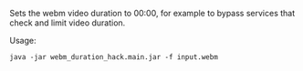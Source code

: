 Sets the webm video duration to 00:00, for example to bypass services that check and limit video duration.

Usage:
```
java -jar webm_duration_hack.main.jar -f input.webm
```